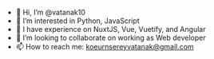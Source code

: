 - 👋 Hi, I’m @vatanak10
- 👀 I’m interested in Python, JavaScript
- 🌱 I have experience on NuxtJS, Vue, Vuetify, and Angular
- 💞️ I’m looking to collaborate on working as Web developer
- 📫 How to reach me: koeurnsereyvatanak@gmail.com

<!---
vatanak10/vatanak10 is a ✨ special ✨ repository because its `README.md` (this file) appears on your GitHub profile.
You can click the Preview link to take a look at your changes.
--->
